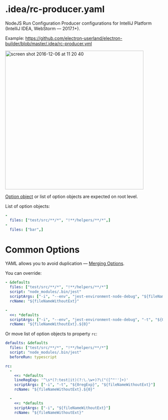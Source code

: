 # .idea/rc-producer.yaml

NodeJS Run Configuration Producer configurations for IntelliJ Platform (IntelliJ IDEA, WebStorm — 2017.1+).

Example: https://github.com/electron-userland/electron-builder/blob/master/.idea/rc-producer.yml

<img width="442" alt="screen shot 2016-12-06 at 11 20 40" src="https://cloud.githubusercontent.com/assets/350686/20921813/195b0168-bba6-11e6-9076-8de8bd1dd0e9.png">

[Option object](https://github.com/develar/ij-rc-producer/blob/master/rc-producer.yml) or list of option objects are expected on root level.

List of option objects:
```yaml
-
  files: ["test/src/**/*", "!**/helpers/**/*",]
-
  files: ["bar",]
```

# Common Options
YAML allows you to avoid duplication — [Merging Options](http://atechie.net/2009/07/merging-hashes-in-yaml-conf-files/). 

You can override:

```yaml
- &defaults
  files: ["test/src/**/*", "!**/helpers/**/*"]
  script: "node_modules/.bin/jest"
  scriptArgs: ["-i", "--env", "jest-environment-node-debug", "${fileNameWithoutExt}"]
  rcName: "${fileNameWithoutExt}"

-
  <<: *defaults
  scriptArgs: ["-i", "--env", "jest-environment-node-debug", "-t", "${0regExp}", "${fileNameWithoutExt}"]
  rcName: "${fileNameWithoutExt}.${0}"
```


Or move list of option objects to property `rc`:

```yaml
defaults: &defaults
  files: ["test/src/**/*", "!**/helpers/**/*"]
  script: "node_modules/.bin/jest"
  beforeRun: typescript

rc:
  -
    <<: *defaults
    lineRegExp: '^\s*(?:test|it)(?:\.\w+)?\("([^"'']+)'
    scriptArgs: ["-i", "-t", "${0regExp}", "${fileNameWithoutExt}"]
    rcName: "${fileNameWithoutExt}.${0}"

  -
    <<: *defaults
    scriptArgs: ["-i", "${fileNameWithoutExt}"]
    rcName: "${fileNameWithoutExt}"
```
